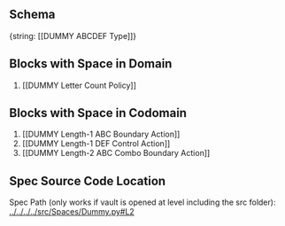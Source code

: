 ## Schema

{string: [[DUMMY ABCDEF Type]]}

## Blocks with Space in Domain
1. [[DUMMY Letter Count Policy]]

## Blocks with Space in Codomain
1. [[DUMMY Length-1 ABC Boundary Action]]
2. [[DUMMY Length-1 DEF Control Action]]
3. [[DUMMY Length-2 ABC Combo Boundary Action]]

## Spec Source Code Location

Spec Path (only works if vault is opened at level including the src folder): [../../../../src/Spaces/Dummy.py#L2](../../../../src/Spaces/Dummy.py#L2)

